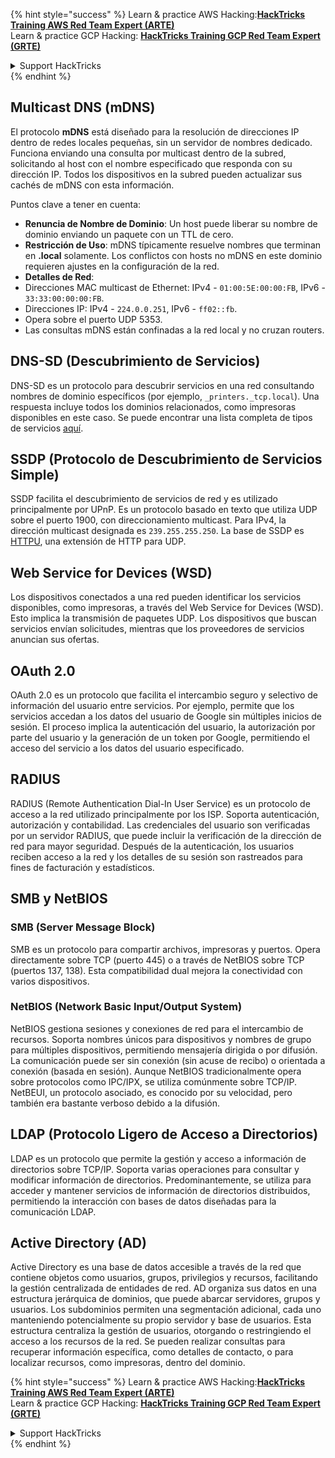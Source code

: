 {% hint style="success" %}
Learn & practice AWS Hacking:<img src="/.gitbook/assets/arte.png" alt="" data-size="line">[**HackTricks Training AWS Red Team Expert (ARTE)**](https://training.hacktricks.xyz/courses/arte)<img src="/.gitbook/assets/arte.png" alt="" data-size="line">\
Learn & practice GCP Hacking: <img src="/.gitbook/assets/grte.png" alt="" data-size="line">[**HackTricks Training GCP Red Team Expert (GRTE)**<img src="/.gitbook/assets/grte.png" alt="" data-size="line">](https://training.hacktricks.xyz/courses/grte)

<details>

<summary>Support HackTricks</summary>

* Check the [**subscription plans**](https://github.com/sponsors/carlospolop)!
* **Join the** 💬 [**Discord group**](https://discord.gg/hRep4RUj7f) or the [**telegram group**](https://t.me/peass) or **follow** us on **Twitter** 🐦 [**@hacktricks\_live**](https://twitter.com/hacktricks\_live)**.**
* **Share hacking tricks by submitting PRs to the** [**HackTricks**](https://github.com/carlospolop/hacktricks) and [**HackTricks Cloud**](https://github.com/carlospolop/hacktricks-cloud) github repos.

</details>
{% endhint %}


## Multicast DNS (mDNS)

El protocolo **mDNS** está diseñado para la resolución de direcciones IP dentro de redes locales pequeñas, sin un servidor de nombres dedicado. Funciona enviando una consulta por multicast dentro de la subred, solicitando al host con el nombre especificado que responda con su dirección IP. Todos los dispositivos en la subred pueden actualizar sus cachés de mDNS con esta información.

Puntos clave a tener en cuenta:
- **Renuncia de Nombre de Dominio**: Un host puede liberar su nombre de dominio enviando un paquete con un TTL de cero.
- **Restricción de Uso**: mDNS típicamente resuelve nombres que terminan en **.local** solamente. Los conflictos con hosts no mDNS en este dominio requieren ajustes en la configuración de la red.
- **Detalles de Red**:
- Direcciones MAC multicast de Ethernet: IPv4 - `01:00:5E:00:00:FB`, IPv6 - `33:33:00:00:00:FB`.
- Direcciones IP: IPv4 - `224.0.0.251`, IPv6 - `ff02::fb`.
- Opera sobre el puerto UDP 5353.
- Las consultas mDNS están confinadas a la red local y no cruzan routers.

## DNS-SD (Descubrimiento de Servicios)

DNS-SD es un protocolo para descubrir servicios en una red consultando nombres de dominio específicos (por ejemplo, `_printers._tcp.local`). Una respuesta incluye todos los dominios relacionados, como impresoras disponibles en este caso. Se puede encontrar una lista completa de tipos de servicios [aquí](http://www.dns-sd.org/ServiceTypes.html).

## SSDP (Protocolo de Descubrimiento de Servicios Simple)

SSDP facilita el descubrimiento de servicios de red y es utilizado principalmente por UPnP. Es un protocolo basado en texto que utiliza UDP sobre el puerto 1900, con direccionamiento multicast. Para IPv4, la dirección multicast designada es `239.255.255.250`. La base de SSDP es [HTTPU](https://en.wikipedia.org/wiki/HTTPU), una extensión de HTTP para UDP.

## Web Service for Devices (WSD)
Los dispositivos conectados a una red pueden identificar los servicios disponibles, como impresoras, a través del Web Service for Devices (WSD). Esto implica la transmisión de paquetes UDP. Los dispositivos que buscan servicios envían solicitudes, mientras que los proveedores de servicios anuncian sus ofertas.

## OAuth 2.0
OAuth 2.0 es un protocolo que facilita el intercambio seguro y selectivo de información del usuario entre servicios. Por ejemplo, permite que los servicios accedan a los datos del usuario de Google sin múltiples inicios de sesión. El proceso implica la autenticación del usuario, la autorización por parte del usuario y la generación de un token por Google, permitiendo el acceso del servicio a los datos del usuario especificado.

## RADIUS
RADIUS (Remote Authentication Dial-In User Service) es un protocolo de acceso a la red utilizado principalmente por los ISP. Soporta autenticación, autorización y contabilidad. Las credenciales del usuario son verificadas por un servidor RADIUS, que puede incluir la verificación de la dirección de red para mayor seguridad. Después de la autenticación, los usuarios reciben acceso a la red y los detalles de su sesión son rastreados para fines de facturación y estadísticos.

## SMB y NetBIOS

### SMB (Server Message Block)
SMB es un protocolo para compartir archivos, impresoras y puertos. Opera directamente sobre TCP (puerto 445) o a través de NetBIOS sobre TCP (puertos 137, 138). Esta compatibilidad dual mejora la conectividad con varios dispositivos.

### NetBIOS (Network Basic Input/Output System)
NetBIOS gestiona sesiones y conexiones de red para el intercambio de recursos. Soporta nombres únicos para dispositivos y nombres de grupo para múltiples dispositivos, permitiendo mensajería dirigida o por difusión. La comunicación puede ser sin conexión (sin acuse de recibo) o orientada a conexión (basada en sesión). Aunque NetBIOS tradicionalmente opera sobre protocolos como IPC/IPX, se utiliza comúnmente sobre TCP/IP. NetBEUI, un protocolo asociado, es conocido por su velocidad, pero también era bastante verboso debido a la difusión.

## LDAP (Protocolo Ligero de Acceso a Directorios)
LDAP es un protocolo que permite la gestión y acceso a información de directorios sobre TCP/IP. Soporta varias operaciones para consultar y modificar información de directorios. Predominantemente, se utiliza para acceder y mantener servicios de información de directorios distribuidos, permitiendo la interacción con bases de datos diseñadas para la comunicación LDAP.

## Active Directory (AD)
Active Directory es una base de datos accesible a través de la red que contiene objetos como usuarios, grupos, privilegios y recursos, facilitando la gestión centralizada de entidades de red. AD organiza sus datos en una estructura jerárquica de dominios, que puede abarcar servidores, grupos y usuarios. Los subdominios permiten una segmentación adicional, cada uno manteniendo potencialmente su propio servidor y base de usuarios. Esta estructura centraliza la gestión de usuarios, otorgando o restringiendo el acceso a los recursos de la red. Se pueden realizar consultas para recuperar información específica, como detalles de contacto, o para localizar recursos, como impresoras, dentro del dominio.

{% hint style="success" %}
Learn & practice AWS Hacking:<img src="/.gitbook/assets/arte.png" alt="" data-size="line">[**HackTricks Training AWS Red Team Expert (ARTE)**](https://training.hacktricks.xyz/courses/arte)<img src="/.gitbook/assets/arte.png" alt="" data-size="line">\
Learn & practice GCP Hacking: <img src="/.gitbook/assets/grte.png" alt="" data-size="line">[**HackTricks Training GCP Red Team Expert (GRTE)**<img src="/.gitbook/assets/grte.png" alt="" data-size="line">](https://training.hacktricks.xyz/courses/grte)

<details>

<summary>Support HackTricks</summary>

* Check the [**subscription plans**](https://github.com/sponsors/carlospolop)!
* **Join the** 💬 [**Discord group**](https://discord.gg/hRep4RUj7f) or the [**telegram group**](https://t.me/peass) or **follow** us on **Twitter** 🐦 [**@hacktricks\_live**](https://twitter.com/hacktricks\_live)**.**
* **Share hacking tricks by submitting PRs to the** [**HackTricks**](https://github.com/carlospolop/hacktricks) and [**HackTricks Cloud**](https://github.com/carlospolop/hacktricks-cloud) github repos.

</details>
{% endhint %}
